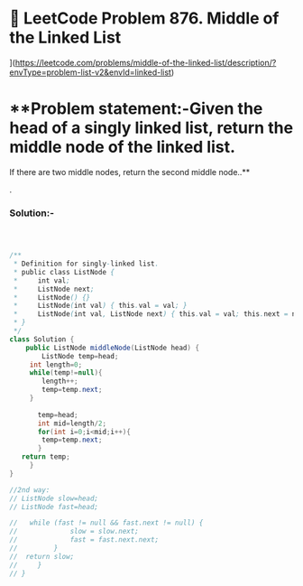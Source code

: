 # 📌 LeetCode Problem 876. Middle of the Linked List
](https://leetcode.com/problems/middle-of-the-linked-list/description/?envType=problem-list-v2&envId=linked-list)

# **Problem statement:-Given the head of a singly linked list, return the middle node of the linked list.

If there are two middle nodes, return the second middle node..**

.

### Solution:-

``` java



/**
 * Definition for singly-linked list.
 * public class ListNode {
 *     int val;
 *     ListNode next;
 *     ListNode() {}
 *     ListNode(int val) { this.val = val; }
 *     ListNode(int val, ListNode next) { this.val = val; this.next = next; }
 * }
 */
class Solution {
    public ListNode middleNode(ListNode head) {
        ListNode temp=head;
     int length=0;
     while(temp!=null){
        length++;
        temp=temp.next;
     }
   
       temp=head;
       int mid=length/2;
       for(int i=0;i<mid;i++){
        temp=temp.next;
       }
   return temp;
     }
}

//2nd way:
// ListNode slow=head;
// ListNode fast=head;

//   while (fast != null && fast.next != null) {
//             slow = slow.next;
//             fast = fast.next.next;
//         }
//  return slow;
//     }
// }
